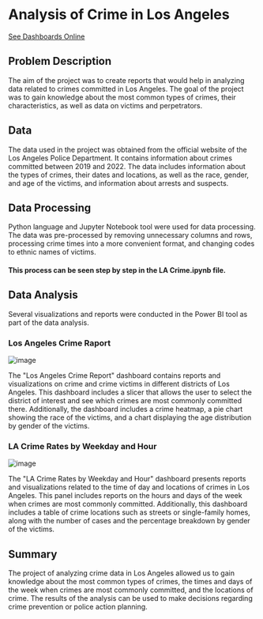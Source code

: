 # Analysis of Crime in Los Angeles
[See Dashboards Online](https://www.novypro.com/project/analysis-of-crime-in-los-angeles)
## Problem Description
The aim of the project was to create reports that would help in analyzing data related to crimes committed in Los Angeles. The goal of the project was to gain knowledge about the most common types of crimes, their characteristics, as well as data on victims and perpetrators.

## Data
The data used in the project was obtained from the official website of the Los Angeles Police Department. It contains information about crimes committed between 2019 and 2022. The data includes information about the types of crimes, their dates and locations, as well as the race, gender, and age of the victims, and information about arrests and suspects.

## Data Processing
Python language and Jupyter Notebook tool were used for data processing. The data was pre-processed by removing unnecessary columns and rows, processing crime times into a more convenient format, and changing codes to ethnic names of victims.

#### This process can be seen step by step in the LA Crime.ipynb file.

## Data Analysis
Several visualizations and reports were conducted in the Power BI tool as part of the data analysis.

### Los Angeles Crime Raport

![image](https://user-images.githubusercontent.com/130370888/230990388-c0bd6b92-14ef-4456-80c6-6d6c4a352d28.png)

The "Los Angeles Crime Report" dashboard contains reports and visualizations on crime and crime victims in different districts of Los Angeles. This dashboard includes a slicer that allows the user to select the district of interest and see which crimes are most commonly committed there. Additionally, the dashboard includes a crime heatmap, a pie chart showing the race of the victims, and a chart displaying the age distribution by gender of the victims.

### LA Crime Rates by Weekday and Hour

![image](https://user-images.githubusercontent.com/130370888/230990476-b2da7bc9-e2f5-4ea1-8c96-35fc8ae129a9.png)

The "LA Crime Rates by Weekday and Hour" dashboard presents reports and visualizations related to the time of day and locations of crimes in Los Angeles. This panel includes reports on the hours and days of the week when crimes are most commonly committed. Additionally, this dashboard includes a table of crime locations such as streets or single-family homes, along with the number of cases and the percentage breakdown by gender of the victims.


## Summary

The project of analyzing crime data in Los Angeles allowed us to gain knowledge about the most common types of crimes, the times and days of the week when crimes are most commonly committed, and the locations of crime. The results of the analysis can be used to make decisions regarding crime prevention or police action planning.

